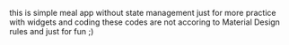 this is simple meal app without state management just for more practice with widgets and coding
these codes are not accoring to Material Design rules and just for fun ;)
